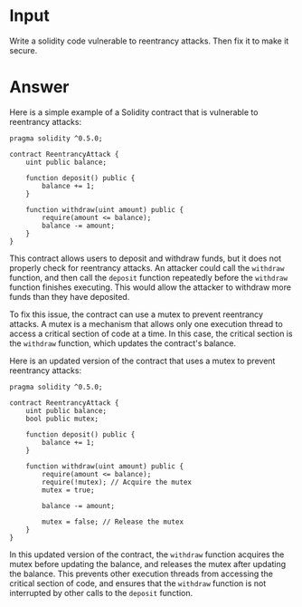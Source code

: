 # Input

Write a solidity code vulnerable to reentrancy attacks. Then fix it to make it secure.

# Answer

Here is a simple example of a Solidity contract that is vulnerable to reentrancy attacks:

```solidity
pragma solidity ^0.5.0;

contract ReentrancyAttack {
    uint public balance;

    function deposit() public {
        balance += 1;
    }

    function withdraw(uint amount) public {
        require(amount <= balance);
        balance -= amount;
    }
}

```

This contract allows users to deposit and withdraw funds, but it does not properly check for reentrancy attacks. An attacker could call the `withdraw` function, and then call the `deposit` function repeatedly before the `withdraw` function finishes executing. This would allow the attacker to withdraw more funds than they have deposited.

To fix this issue, the contract can use a mutex to prevent reentrancy attacks. A mutex is a mechanism that allows only one execution thread to access a critical section of code at a time. In this case, the critical section is the `withdraw` function, which updates the contract's balance.

Here is an updated version of the contract that uses a mutex to prevent reentrancy attacks:

```solidity
pragma solidity ^0.5.0;

contract ReentrancyAttack {
    uint public balance;
    bool public mutex;

    function deposit() public {
        balance += 1;
    }

    function withdraw(uint amount) public {
        require(amount <= balance);
        require(!mutex); // Acquire the mutex
        mutex = true;

        balance -= amount;

        mutex = false; // Release the mutex
    }
}

```

In this updated version of the contract, the `withdraw` function acquires the mutex before updating the balance, and releases the mutex after updating the balance. This prevents other execution threads from accessing the critical section of code, and ensures that the `withdraw` function is not interrupted by other calls to the `deposit` function.

